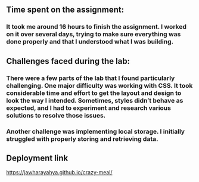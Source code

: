 ## Time spent on the assignment:

### It took me around 16 hours to finish the assignment. I worked on it over several days, trying to make sure everything was done properly and that I understood what I was building.

## Challenges faced during the lab:

### There were a few parts of the lab that I found particularly challenging. One major difficulty was working with CSS. It took considerable time and effort to get the layout and design to look the way I intended. Sometimes, styles didn’t behave as expected, and I had to experiment and research various solutions to resolve those issues.
### Another challenge was implementing local storage. I initially struggled with properly storing and retrieving data.

## Deployment link 
https://jawharayahya.github.io/crazy-meal/
